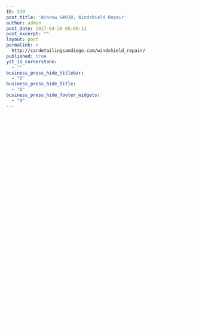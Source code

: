 ```yaml
---
ID: 539
post_title: 'Window &#038; Windshield Repair'
author: admin
post_date: 2017-04-20 05:00:13
post_excerpt: ""
layout: post
permalink: >
  http://cardetailingsandiego.com/windshield_repair/
published: true
yst_is_cornerstone:
  - ""
business_press_hide_titlebar:
  - "0"
business_press_hide_title:
  - "0"
business_press_hide_footer_widgets:
  - "0"
---
```

<h2 class="service_gallery_name"><span style="color: #ffffff;">Window &amp; Windshield Repair</span></h2>
<span style="color: #ffffff;"><strong>What will a windshield repair look like when it’s done, will I still be able to see it?</strong></span>

<span style="color: #ffffff;">We can usually clear up the appearance of the damaged area from 70% to 90% and give you a 100% guarantee that the crack or chip doesn’t spread. Every windshield crack is different. Determining factors are how long it’s been there, how much damage is present and if there is contamination in the damaged area. Usually, the pit area of the repair will look like a small water spot so it will not be completely invisible.</span>

<span style="color: #ffffff;"><strong>If you can’t repair my windshield can you have it replaced?</strong></span>

<span style="color: #ffffff;">Yes, we have expert technicians and use quality auto glass and urethane adhesives for your safety. All installations carry a guarantee against wind noise and water intrusion.</span>

<span style="color: #ffffff;"><strong>Can you come to my home or office and replace my windshield?</strong></span>

<span style="color: #ffffff;">Yes, we can deliver you the same convenient service for your auto glass needs as we have for your car’s appearance since 1980. In fact, the majority of windshield replacements are done on a mobile basis. The tools and equipment used to do windshield repairs and replacements are perfectly suited for mobile service. So why drop off your car or wait around in a glass shop?</span>

<span style="color: #ffffff;"><strong>How long will it take to replace my windshield and how soon can I drive my car after it‘s been replaced?</strong></span>

<span style="color: #ffffff;">It usually takes about an hour to replace your windshield, and about another hour for the adhesive to cure to a point where it is safe to drive your vehicle. In total, you should plan on letting your vehicle sit for two to two and a half hours.</span>